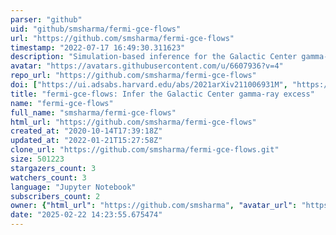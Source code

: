 ```yaml
---
parser: "github"
uid: "github/smsharma/fermi-gce-flows"
url: "https://github.com/smsharma/fermi-gce-flows"
timestamp: "2022-07-17 16:49:30.311623"
description: "Simulation-based inference for the Galactic Center gamma-ray excess. Code repository associated with https://arxiv.org/abs/2110.06931."
avatar: "https://avatars.githubusercontent.com/u/6607936?v=4"
repo_url: "https://github.com/smsharma/fermi-gce-flows"
doi: ["https://ui.adsabs.harvard.edu/abs/2021arXiv211006931M", "https://ui.adsabs.harvard.edu/abs/2022ascl.soft01008M/abstract"]
title: "fermi-gce-flows: Infer the Galactic Center gamma-ray excess"
name: "fermi-gce-flows"
full_name: "smsharma/fermi-gce-flows"
html_url: "https://github.com/smsharma/fermi-gce-flows"
created_at: "2020-10-14T17:39:18Z"
updated_at: "2022-01-21T15:27:58Z"
clone_url: "https://github.com/smsharma/fermi-gce-flows.git"
size: 501223
stargazers_count: 3
watchers_count: 3
language: "Jupyter Notebook"
subscribers_count: 2
owner: {"html_url": "https://github.com/smsharma", "avatar_url": "https://avatars.githubusercontent.com/u/6607936?v=4", "login": "smsharma", "type": "User"}
date: "2025-02-22 14:23:55.675474"
---
```

